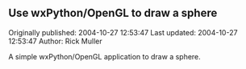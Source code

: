 ## Use wxPython/OpenGL to draw a sphere 
Originally published: 2004-10-27 12:53:47 
Last updated: 2004-10-27 12:53:47 
Author: Rick Muller 
 
A simple wxPython/OpenGL application to draw a sphere.